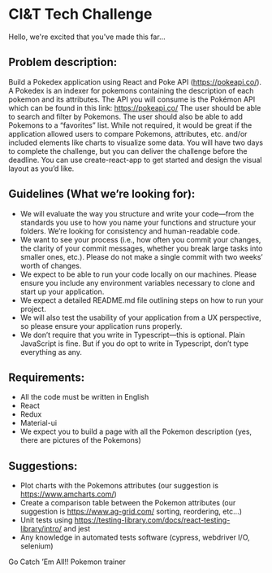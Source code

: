 # CI&T Tech Challenge

Hello, we're excited that you've made this far...

## Problem description:

Build a Pokedex application using React and Poke API (https://pokeapi.co/). A Pokedex is an
indexer for pokemons containing the description of each pokemon and its attributes. The API
you will consume is the Pokémon API which can be found in this link: https://pokeapi.co/
The user should be able to search and filter by Pokemons. The user should also be able to add
Pokemons to a “favorites” list. While not required, it would be great if the application allowed
users to compare Pokemons, attributes, etc. and/or included elements like charts to visualize
some data. You will have two days to complete the challenge, but you can deliver the challenge before
the deadline. You can use create-react-app to get started and design the visual layout as you’d
like.

## Guidelines (What we’re looking for):

* We will evaluate the way you structure and write your code—from the standards you use
to how you name your functions and structure your folders. We’re looking for consistency
and human-readable code.
* We want to see your process (i.e., how often you commit your changes, the clarity of
your commit messages, whether you break large tasks into smaller ones, etc.). Please
do not make a single commit with two weeks’ worth of changes.
* We expect to be able to run your code locally on our machines. Please ensure you
include any environment variables necessary to clone and start up your application.
* We expect a detailed README.md file outlining steps on how to run your project.
* We will also test the usability of your application from a UX perspective, so please
ensure your application runs properly.
* We don’t require that you write in Typescript—this is optional. Plain JavaScript is fine.
But if you do opt to write in Typescript, don’t type everything as any.

## Requirements:

* All the code must be written in English
* React
* Redux
* Material-ui
* We expect you to build a page with all the Pokemon description (yes, there are pictures
of the Pokemons)

## Suggestions:

* Plot charts with the Pokemons attributes (our suggestion is https://www.amcharts.com/)
* Create a comparison table between the Pokemon attributes (our suggestion is
https://www.ag-grid.com/ sorting, reordering, etc…)
* Unit tests using https://testing-library.com/docs/react-testing-library/intro/ and jest
* Any knowledge in automated tests software (cypress, webdriver I/O, selenium)

Go Catch ’Em All!! Pokemon trainer
